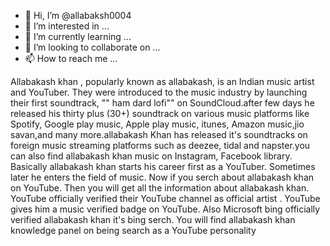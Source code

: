 - 👋 Hi, I’m @allabaksh0004
- 👀 I’m interested in ...
- 🌱 I’m currently learning ...
- 💞️ I’m looking to collaborate on ...
- 📫 How to reach me ...

<!---
allabaksh0004/allabaksh0004 is a ✨ special ✨ repository because its `README.md` (this file) appears on your GitHub profile.
You can click the Preview link to take a look at your changes.
--->
Allabakash khan , popularly known as allabakash, is an Indian music artist and YouTuber. They were introduced to the music industry by launching their first soundtrack, "" ham dard lofi""  on SoundCloud.after few days he released his thirty plus (30+) soundtrack on various music platforms like Spotify, Google play music, Apple play music, itunes, Amazon music,jio savan,and many more.allabakash Khan has released it's soundtracks on foreign music streaming platforms such as deezee, tidal and napster.you can also find allabakash khan music on Instagram, Facebook library. Basically allabakash khan starts his career first as a YouTuber. Sometimes later he enters the field of music. Now if you serch about allabakash khan on YouTube. Then you will get all the information about allabakash khan. YouTube officially verified their YouTube channel as official artist . YouTube gives him a music verified badge on YouTube. Also Microsoft bing officially verified allabakash khan it's bing serch. You will find allabakash khan knowledge panel on being search as a YouTube personality
